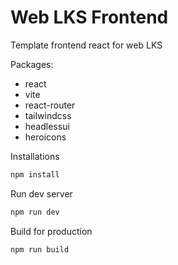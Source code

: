 # Web LKS Frontend

Template frontend react for web LKS

Packages:

- react
- vite
- react-router
- tailwindcss
- headlessui
- heroicons

Installations

```sh
npm install

```

Run dev server

```sh
npm run dev

```

Build for production

```sh
npm run build

```
